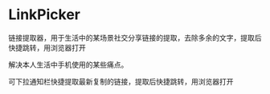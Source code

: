 # LinkPicker
链接提取器，用于生活中的某场景社交分享链接的提取，去除多余的文字，提取后快捷跳转，用浏览器打开

解决本人生活中手机使用的某些痛点。

可下拉通知栏快捷提取最新复制的链接，提取后快捷跳转，用浏览器打开
